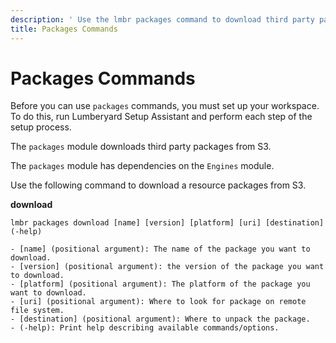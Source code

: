 ```yaml
---
description: ' Use the lmbr packages command to download third party packages to &ALY;. '
title: Packages Commands
---
```

# Packages Commands<a name="lmbr-exe-packages"></a>

Before you can use `packages` commands, you must set up your workspace\. To do this, run Lumberyard Setup Assistant and perform each step of the setup process\.

The `packages` module downloads third party packages from S3\.

The `packages` module has dependencies on the `Engines` module\.

Use the following command to download a resource packages from S3\.

**download**  

```
lmbr packages download [name] [version] [platform] [uri] [destination] (-help)
  
- [name] (positional argument): The name of the package you want to download.
- [version] (positional argument): the version of the package you want to download.
- [platform] (positional argument): The platform of the package you want to download.
- [uri] (positional argument): Where to look for package on remote file system.
- [destination] (positional argument): Where to unpack the package.
- (-help): Print help describing available commands/options.
```